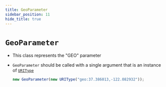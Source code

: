 ```yaml
---
title: GeoParameter
sidebar_position: 11
hide_title: true
---
```


# `GeoParameter`

- This class represents the "GEO" parameter

- `GeoParameter` should be called with a single argument that is an instance of [`URIType`](/documentation/values/uritype)

  ```js
  new GeoParameter(new URIType("geo:37.386013,-122.082932"));
  ```
